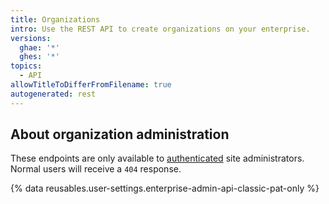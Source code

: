 ```yaml
---
title: Organizations
intro: Use the REST API to create organizations on your enterprise.
versions:
  ghae: '*'
  ghes: '*'
topics:
  - API
allowTitleToDifferFromFilename: true
autogenerated: rest
---
```


## About organization administration

These endpoints are only available to [authenticated](/rest/overview/authenticating-to-the-rest-api) site administrators. Normal users will receive a `404` response.

{% data reusables.user-settings.enterprise-admin-api-classic-pat-only %}

<!-- Content after this section is automatically generated -->
